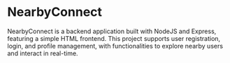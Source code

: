 # NearbyConnect
NearbyConnect is a backend application built with NodeJS and Express, featuring a simple HTML frontend. This project supports user registration, login, and profile management, with functionalities to explore nearby users and interact in real-time.
